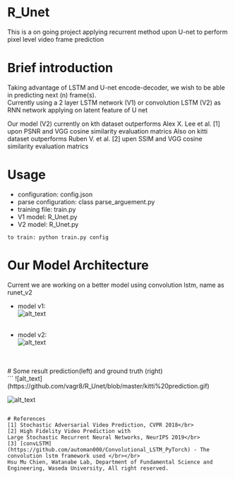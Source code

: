 # R_Unet
This is a on going project applying recurrent method upon U-net to perform pixel level video frame prediction </br>

# Brief introduction
Taking advantage of LSTM and U-net encode-decoder, we wish to be able in predicting next (n) frame(s). </br>
Currently using a 2 layer LSTM network (V1) or convolution LSTM (V2) as RNN network applying on latent feature of U net </br>

Our model (V2) currently on kth dataset outperforms Alex X. Lee et al. [1] upon PSNR and VGG cosine similarity evaluation matrics
Also on kitti dataset outperforms Ruben V. et al. [2] upen SSIM and VGG cosine similarity evaluation matrics </br>

# Usage
* configuration: config.json </br>
* parse configuration: class parse_arguement.py </br>
* training file: train.py </br>
* V1 model: R_Unet.py </br>
* V2 model:  R_Unet.py </br>
```
to train: python train.py config 
```

# Our Model Architecture
Current we are working on a better model using convolution lstm, name as runet_v2 </br>
* model v1:</br>
![alt_text](https://github.com/vagr8/R_Unet/blob/master/runet_v1.jpg) </br> </br>

* model v2:</br>
![alt_text](https://github.com/vagr8/R_Unet/blob/master/runet_v2.png)
</br>
</br>
# Some result
prediction(left) and ground truth (right)</br>
```
 ![alt_text](https://github.com/vagr8/R_Unet/blob/master/kitti%20prediction.gif)  

 ![alt_text](https://github.com/vagr8/R_Unet/blob/master/kitti_GT.gif)
```

# References
[1] Stochastic Adversarial Video Prediction, CVPR 2018</br>
[2] High Fidelity Video Prediction with
Large Stochastic Recurrent Neural Networks, NeurIPS 2019</br>
[3] [convLSTM](https://github.com/automan000/Convolutional_LSTM_PyTorch) - The convolution lstm framework used </br></br>
Hsu Mu Chien, Watanabe Lab, Department of Fundamental Science and Engineering, Waseda University, All right reserved.
